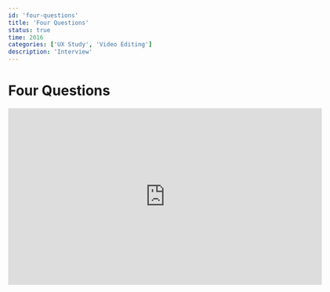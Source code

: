 ```yaml
---
id: 'four-questions'
title: 'Four Questions'
status: true
time: 2016
categories: ['UX Study', 'Video Editing']
description: 'Interview'
---
```


# Four Questions

<div class='videoContainer'>
  <iframe
    src='https://player.vimeo.com/video/193155911'
    class='video'
    width='640'
    height='360'
    frameborder='0'
    allowfullscreen>
  </iframe>
</div>
